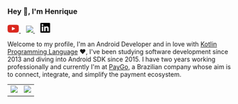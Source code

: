 
### Hey 👋, I'm Henrique  
<p> 
<a href='https://youtube.com/rapaduradev' target='_blank'>
  <img width='26' src='yt.png'>
</a>
&nbsp;&nbsp;
<a href='https://twitter.com/henrikhorbovyi' target='_blank'>
  <img width='24' src='twitter.png'>
</a>
&nbsp;&nbsp;
<a href='https://www.linkedin.com/in/henrique-horbovyi-719b92a9/' target='_blank'>
  <img width='22' src='linkedin.png'>
</a>

</p>
  
Welcome to my profile, I'm an Android Developer and in love with [Kotlin Programming Language](https://kotlinlang.org) :heart:, I've been studying software development since 2013 and diving into Android SDK since 2015. I have two years working professionally and currently I'm at [PayGo](https://paygo.com.br/), a Brazilian company whose aim is to connect, integrate, and simplify the payment ecosystem.

<table align='center'>
  <row>
    <td>
      <img height='172' src='https://github-readme-stats.vercel.app/api/top-langs/?username=henrikhorbovyi&theme=vue&layout=compact'>
    </td>
    <td>
      <img height='172' src='https://github-readme-stats.vercel.app/api?username=henrikhorbovyi&show_icons=true&theme=vue'>
    </td>
  </row>
</table>

